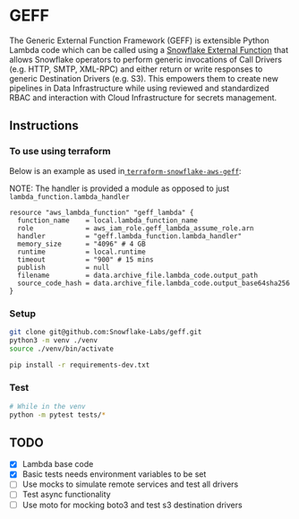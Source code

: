 # GEFF

The Generic External Function Framework (GEFF) is extensible Python Lambda code which can be called using a [Snowflake External Function](https://docs.snowflake.com/en/sql-reference/external-functions-introduction.html) that allows Snowflake operators to perform generic invocations of Call Drivers (e.g. HTTP, SMTP, XML-RPC) and either return or write responses to generic Destination Drivers (e.g. S3). This empowers them to create new pipelines in Data Infrastructure while using reviewed and standardized RBAC and interaction with Cloud Infrastructure for secrets management.

## Instructions

### To use using terraform

Below is an example as used in[ `terraform-snowflake-aws-geff`](https://github.com/Snowflake-Labs/terraform-snowflake-aws-geff):

NOTE: The handler is provided a module as opposed to just `lambda_function.lambda_handler`

```hcl
resource "aws_lambda_function" "geff_lambda" {
  function_name    = local.lambda_function_name
  role             = aws_iam_role.geff_lambda_assume_role.arn
  handler          = "geff.lambda_function.lambda_handler"
  memory_size      = "4096" # 4 GB
  runtime          = local.runtime
  timeout          = "900" # 15 mins
  publish          = null
  filename         = data.archive_file.lambda_code.output_path
  source_code_hash = data.archive_file.lambda_code.output_base64sha256
}
```

### Setup

```bash
git clone git@github.com:Snowflake-Labs/geff.git
python3 -m venv ./venv
source ./venv/bin/activate

pip install -r requirements-dev.txt
```

### Test

```bash
# While in the venv
python -m pytest tests/*
```

## TODO

- [x] Lambda base code
- [x] Basic tests needs environment variables to be set
- [ ] Use mocks to simulate remote services and test all drivers
- [ ] Test async functionality
- [ ] Use moto for mocking boto3 and test s3 destination drivers
